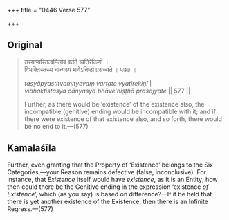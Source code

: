 +++
title = "0446 Verse 577"

+++
## Original 
>
> तस्याप्यस्तित्वमित्येवं वर्तते व्यतिरेकिणी ।  
> विभक्तिस्तस्य चान्यस्य भावेऽनिष्ठा प्रसज्यते ॥ ५७७ ॥ 
>
> *tasyāpyastitvamityevaṃ vartate vyatirekiṇī* \|  
> *vibhaktistasya cānyasya bhāve'niṣṭhā prasajyate* \|\| 577 \|\| 
>
> Further, as there would be ‘existence’ of the existence also, the incompatible (genitive) ending would be incompatible with it; and if there were existence of that existence also, and so forth, there would be no end to it.—(577)



## Kamalaśīla

Further, even granting that the Property of ‘Existence’ belongs to the Six Categories,—your Reason remains defective (false, inconclusive). For instance, that *Existence* itself would have *existence*, as it is an Entity; how then could there be the Genitive ending in the expression ‘existence *of Existence*’, which (as you say) is based on difference?—If it be held that there is yet another existence of the Existence, then there is an Infinite Regress.—(577)


